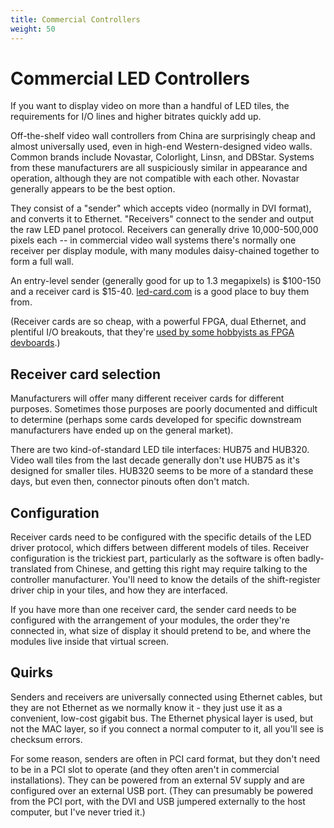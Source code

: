 ```yaml
---
title: Commercial Controllers
weight: 50
---
```

# Commercial LED Controllers

If you want to display video on more than a handful of LED tiles, the requirements for I/O lines and higher bitrates quickly add up.

Off-the-shelf video wall controllers from China are surprisingly cheap and almost universally used, even in high-end Western-designed video walls. Common brands include Novastar, Colorlight, Linsn, and DBStar. Systems from these manufacturers are all suspiciously similar in appearance and operation, although they are not compatible with each other. Novastar generally appears to be the best option.

They consist of a "sender" which accepts video (normally in DVI format), and converts it to Ethernet. "Receivers" connect to the sender and output the raw LED panel protocol. Receivers can generally drive 10,000-500,000 pixels each -- in commercial video wall systems there's normally one receiver per display module, with many modules daisy-chained together to form a full wall.

An entry-level sender (generally good for up to 1.3 megapixels) is $100-150 and a receiver card is $15-40. [led-card.com](https://www.led-card.com) is a good place to buy them from.

(Receiver cards are so cheap, with a powerful FPGA, dual Ethernet, and plentiful I/O breakouts, that they're [used by some hobbyists as FPGA devboards](https://github.com/q3k/chubby75).)

## Receiver card selection

Manufacturers will offer many different receiver cards for different purposes. Sometimes those purposes are poorly documented and difficult to determine (perhaps some cards developed for specific downstream manufacturers have ended up on the general market).

There are two kind-of-standard LED tile interfaces: HUB75 and HUB320. Video wall tiles from the last decade generally don't use HUB75 as it's designed for smaller tiles. HUB320 seems to be more of a standard these days, but even then, connector pinouts often don't match.

## Configuration

Receiver cards need to be configured with the specific details of the LED driver protocol, which differs between different models of tiles. Receiver configuration is the trickiest part, particularly as the software is often badly-translated from Chinese, and getting this right may require talking to the controller manufacturer. You'll need to know the details of the shift-register driver chip in your tiles, and how they are interfaced.

If you have more than one receiver card, the sender card needs to be configured with the arrangement of your modules, the order they're connected in, what size of display it should pretend to be, and where the modules live inside that virtual screen.

## Quirks

Senders and receivers are universally connected using Ethernet cables, but they are not Ethernet as we normally know it - they just use it as a convenient, low-cost gigabit bus. The Ethernet physical layer is used, but not the MAC layer, so if you connect a normal computer to it, all you'll see is checksum errors.

For some reason, senders are often in PCI card format, but they don't need to be in a PCI slot to operate (and they often aren't in commercial installations). They can be powered from an external 5V supply and are configured over an external USB port. (They can presumably be powered from the PCI port, with the DVI and USB jumpered externally to the host computer, but I've never tried it.)
